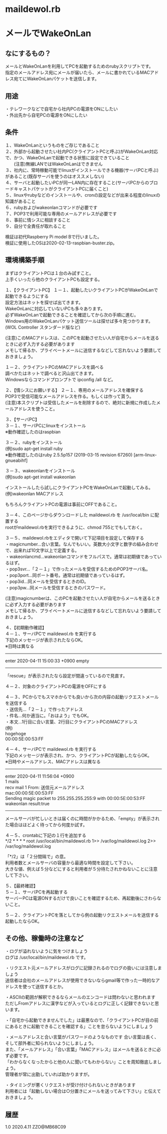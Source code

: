 # maildewol.rb  
メールでWakeOnLan
======================

なにするもの？
------
メールとWakeOnLanを利用してPCを起動するためのrubyスクリプトです。  
指定のメールアドレス宛にメールが届いたら、メールに書かれているMACアドレス宛てにWakeOnLanパケットを送信します。  

用途
------
・テレワークなどで自宅から社内PCの電源をONにしたい  
・外出先から自宅PCの電源をONにしたい  

条件
------
１、WakeOnLanというものをご存じであること  
２、外部から起動させたい社内PC(クライアントPCと呼ぶ)がWakeOnLan対応で、かつ、WakeOnLanで起動できる状態に設定できていること  
　　(注意)無線LANではWakeOnLanはできません  
３、社内に、常時稼動可能でlinuxがインストールできる機器(サーバPCと呼ぶ)があること(既存サーバを使うのはオススメしない)  
４、サーバと起動したいPCが同一LAN内に存在すること(サーバPCからのブロードキャストパケットがクライアントPCに届くこと)  
５、linuxやrubyなどのインストールや、cronの設定などが出来る程度のlinuxの知識があること  
６、rubyおよびwakeonlanコマンドが必要です  
７、POP3で利用可能な専用のメールアドレスが必要です  
８、事前に情シスに相談すること  
９、自分で全責任が取れること  

検証は初代Raspberry Pi model Bで行いました。  
検証に使用したOSは2020-02-13-raspbian-buster.zip。  

環境構築手順
------
まずはクライアントPCは１台のみ試すこと。  
上手くいったら他のクライアントPCも設定する。  

１、【クライアントPC】
１－１、起動したいクライアントPCがWakeOnLanで起動できるようにする  
設定方法はネットを探せば出てきます。  
WakeOnLanに対応していないPCも多々あります。  
必ずWakeOnLanで起動できることを確認してから次の手順に進む。  
Windows用のWakeOnLanパケット送信ツールは探せば多々見つかります。  
(WOL Controller スタンダード版など)  

(注意)このMACアドレスは、このPCを起動させたい人が自宅からメールを送るときに必ず入力する必要があります  
メモして帰るか、プライベートメールに送信するなどして忘れないよう要請しておきましょう。  

１－２、クライアントPCのMACアドレスを調べる  
調べかたはネットで調べると沢山出てきます。  
Windowsならコマンドプロンプトで ipconfig /all など。  

２、【情シスにお願いする】
２－１、専用のメールアドレスを確保する  
POP3で受信可能なメールアドレスを作る。もしくは作って貰う。  
(注意)本スクリプトは受信したメールを削除するので、絶対に新規に作成したメールアドレスを使うこと。  

３、【サーバPC】  
３－１、サーバPCにlinuxをインストール  
※動作確認したのはraspbian  

３－２、rubyをインストール  
(例)sudo apt-get install ruby  
※動作確認したのはruby 2.5.5p157 (2019-03-15 revision 67260) [arm-linux-gnueabihf]  

３－３、wakeonlanをインストール  
(例)sudo apt-get install wakeonlan  

インストールしたら試しにクライアントPCをWakeOnLanで起動してみる。  
(例)wakeonlan MACアドレス  

もちろんクライアントPCの電源は事前にOFFであること。  

３－４、このページからダウンロードした maildewol.rb を /usr/local/bin に配置する  
rootがmaildewol.rbを実行できるように、chmod 755とでもしておく。  

３－５、maildewol.rbをエディタで開いて下記項目を設定して保存する  
・magicnumber…合い言葉。なんでもいい。英数大小文字と数字の組み合わせで、出来れば10文字以上で定義する。  
・wakeonlancmd…wakeonlanコマンドをフルパスで。通常は初期値であっているはず。  
・pop3svr…「２－１」で作ったメールを受信するためのPOP3サーバ名。  
・pop3port…同ポート番号。通常は初期値であっているはず。  
・pop3id…同メールを受信するときのID。  
・pop3pw…同メールを受信するときのパスワード。  

(注意)magicnumberは、このPCを起動させたい人が自宅からメールを送るときに必ず入力する必要があります  
メモして帰るか、プライベートメールに送信するなどして忘れないよう要請しておきましょう。  

４、【初期動作確認】  
４－１、サーバPCで maildewol.rb を実行する  
下記のメッセージが表示されたならOK。  
※日時は異なる  
*****  
enter 2020-04-11 15:00:33 +0900
empty
*****  
「rescue」が表示されたなら設定が間違っているので見直す。  

４－２、対象のクライアントPCの電源をOFFにする  

４－３、PCからでもスマホからでも良いから次の内容の起動リクエストメールを送信する  
・送信先…「２－１」で作ったアドレス  
・件名…何か適当に。「おはよう」でもOK。  
・本文…1行目に合い言葉、2行目にクライアントPCのMACアドレス  
(例)  
hogehoge  
00:00:5E:00:53:FF  

４－４、サーバPCで maildewol.rb を実行する  
下記のメッセージが表示され、かつ、クライアントPCが起動したならOK。  
※日時やメールアドレス、MACアドレスは異なる  
*****  
enter 2020-04-11 11:56:04 +0900  
1 mails  
recv mail 1 From: 送信元メールアドレス  
mac:00:00:5E:00:53:FF  
Sending magic packet to 255.255.255.255:9 with 00:00:5E:00:53:FF  
wakeonlan result:true  
*****  

メールサーバが忙しいときは届くのに時間がかかるため、「empty」が表示された場合はほどよく待ってから何度か試す。  

４－５、crontabに下記の１行を追加する  
*/2 * * * * root /usr/local/bin/maildewol.rb 1>> /var/log/maildewol.log 2>> /var/log/maildewol.log

「*/2」は「２分間隔で」の意。  
利用者数とメールサーバの容量から最適な時間を設定して下さい。  
大きな値、例えば５分などにすると利用者が５分待たされかねないことに注意して下さい。  

５、【最終確認】  
５－１、サーバPCを再起動する  
サーバーPCは電源ONするだけで良いことを確認するため、再起動後にさわらないこと。  

５－２、クライアントPCを落としてから例の起動リクエストメールを送信する
起動したならOK。  

その他、稼働時の注意など
------
・ログが溢れないように気をつけましょう  
ログは /usr/local/bin/maildewol.rb です。  

・リクエスト元メールアドレスがログに記録されるのでログの扱いには注意しましょう  
送信者は会社のメールアドレスが使用できないならgmail等で作った一時的なアドレスを使って送信するとか。  

・ASCIIの範囲が解釈できるならメールのエンコードは問わないと思われます  
ただしFromアドレスに漢字などが入っているとログに正しく記録できないと思います。  

・「自宅から起動できませんでした」は最悪なので、「クライアントPCが目の前にあるときに起動できることを確認する」ことを怠らないようにしましょう  

・メールアドレスと合い言葉がパスワードのようなものです
合い言葉は長く、そして部外者に知られないようにしましょう。  
また、「メールアドレス」「合い言葉」「MACアドレス」はメールを送るときに必ず必要です。  
「わからなくなったからと他の人に聞いてもわからない」ことを周知徹底しましょう。  
管理者が常に出勤していれば助かりますが。   

・タイミングが悪くリクエストが受け付けられないときがあります  
利用者には「起動しない場合は○分置きにメールを送ってみて下さい」と伝えておきましょう。  

履歴
-----
1.0 2020.4.11 ZZO@MB68C09
